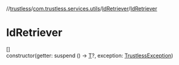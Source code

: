//[trustless](../../../index.md)/[com.trustless.services.utils](../index.md)/[IdRetriever](index.md)/[IdRetriever](-id-retriever.md)

# IdRetriever

[]\
constructor(getter: suspend () -&gt; [T](index.md)?, exception: [TrustlessException](../../com.trustless.exceptions/-trustless-exception/index.md))
